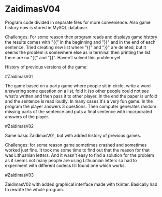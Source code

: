# ZaidimasV04

Program code divided in separate files for more convenience. Also game history now is stored in MySQL database.

Challenges: For some reason then program reads and displays game history the results comes with "{{" in the beginning and "}}" and in the end of each sentence. Tried creating new list where "{{" and "}}" are deleted, but it seems the problem is somewhere else as in terminal then printing the list there are no "{{" and "}}". Haven't solved this problem yet.

History of previous versions of the game:

#ZaidimasV01

The game based on a party game where people sit in circle, write a word answering some question on a list, fold it (so other people could not see what's written and then pass it to other player. In the end the paper is unfold and the sentence is read loudly. In many cases it's a very fun game. In the program the player answers 3 questions. Then computer generates random missing parts of the sentence and puts a final sentence with incorporated answers of the player.

#ZaidimasV02

Same basic ZaidimasV01, but with added history of previous games.

Challenges: for some reason game sometimes crashed and sometimes worked just fine. It took me some time to find out that the reason for that was Lithuanian letters. And it wasn't easy to find a solution for the problem as it seems not many people are using Lithuanian letters so had to experiment with different codecs till found one which works.

#ZaidimasV03

ZaidimasV02 with added graphical interface made with tkinter. Basically had to rewrite the whole program.
